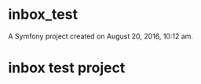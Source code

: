 inbox_test
==========

A Symfony project created on August 20, 2016, 10:12 am.
# inbox test project
